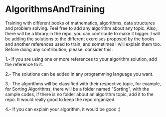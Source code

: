AlgorithmsAndTraining
=====================

Training with different books of mathematics, algorithms, data structures and problem solving. Feel free to add any algorithm about any topic. Also, there will be a library in the repo, you can contribute to make it bigger.
I will be adding the solutions to the different exercises proposed by the books and another references used to train, and sometimes I will explain them too. Before doing any contribution, please, consider this:

1.- If you are using one or more references to your algorithm solution, add the reference to it.

2.- The solutions can be added in any programming language you want.

3.- The algorithms will be classified with their respective topic, for example, for Sorting Algorithms, there will be a folder named "Sorting", with the sample codes, if there is no folder about an algorithm topic, add it to the repo. It would really good to keep the repo organized.

4.- If you can explain your algorithm, it would be good :)
